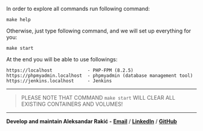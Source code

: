 In order to explore all commands run following command:

``` 
make help 
```

Otherwise, just type following command, and we will set up everything for you:

```
make start
```

At the end you will be able to use followings:

```
https://localhost             - PHP-FPM (8.2.5)
https://phpmyadmin.localhost  - phpmyadmin (database management tool)
https://jenkins.localhost     - Jenkins
```
---
> PLEASE NOTE THAT COMMAND `make start` WILL CLEAR ALL EXISTING CONTAINERS AND VOLUMES!
---
**Develop and maintain Aleksandar Rakić -**
**[Email](mailto:aleksandar.rakic@yahoo.com)** /
**[LinkedIn](https://www.linkedin.com/in/rakic-aleksandar)** /
**[GitHub](https://github.com/atco89)**
